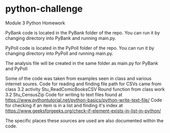 # python-challenge
Module 3 Python Homework

PyBank code is located in the PyBank folder of the repo.
You can run it by changing directory into PyBank and running main.py.

PyPoll code is located in the PyPoll folder of the repo.
You can run it by changing directory into PyPoll and running main.py.

The analysis file will be created in the same folder as main.py for PyBank and PyPoll

Some of the code was taken from examples seen in class and various internet soures.
Code for reading and finding file path for CSVs came from class 3.2 activity Stu_ReadComicBooksCSV
Round function from class work 3.2 Stu_CensusZip
Code for writing to text files found at https://www.pythontutorial.net/python-basics/python-write-text-file/
Code for checking if an item is in a list and finding it's index at https://www.geeksforgeeks.org/check-if-element-exists-in-list-in-python/

The specific places these sources are used are also documented within the code.